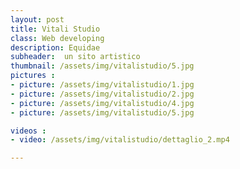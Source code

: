 ```yaml
---
layout: post
title: Vitali Studio
class: Web developing
description: Equidae
subheader:  un sito artistico
thumbnail: /assets/img/vitalistudio/5.jpg
pictures : 
- picture: /assets/img/vitalistudio/1.jpg
- picture: /assets/img/vitalistudio/2.jpg
- picture: /assets/img/vitalistudio/4.jpg
- picture: /assets/img/vitalistudio/5.jpg

videos : 
- video: /assets/img/vitalistudio/dettaglio_2.mp4

---
```



